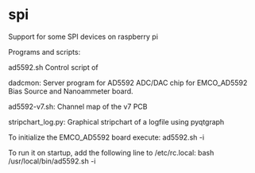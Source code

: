 # spi
Support for some SPI devices on raspberry pi

Programs and scripts:

ad5592.sh	Control script of 

dadcmon:	Server program for AD5592 ADC/DAC chip for EMCO_AD5592 Bias Source and Nanoammeter board.

ad5592-v7.sh:	Channel map of the v7 PCB

stripchart_log.py:	Graphical stripchart of a logfile using pyqtgraph


To initialize the EMCO_AD5592 board execute:
ad5592.sh -i

To run it on startup, add the following line to /etc/rc.local:
bash /usr/local/bin/ad5592.sh -i

 
